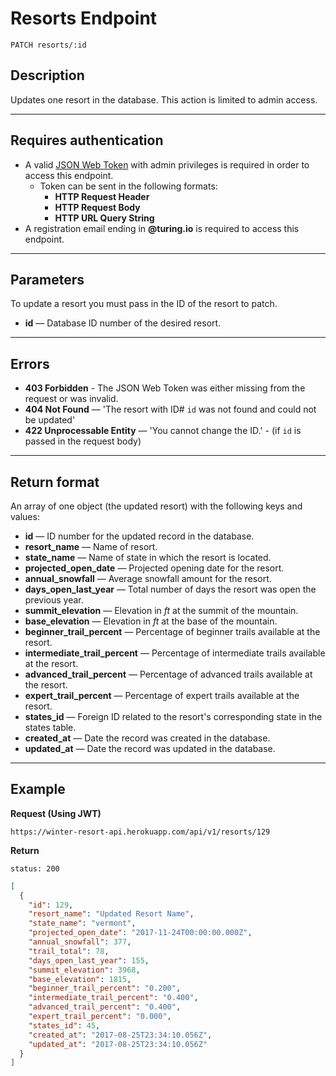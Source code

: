 # Resorts Endpoint

```
PATCH resorts/:id
```

## Description

Updates one resort in the database. This action is limited to admin access.

***

## Requires authentication

- A valid [JSON Web Token](https://jwt.io/) with admin privileges is required in order to access this endpoint.
  - Token can be sent in the following formats:
    - **HTTP Request Header**
    - **HTTP Request Body**
    - **HTTP URL Query String**
- A registration email ending in **@turing.io** is required to access this endpoint.

***

## Parameters

To update a resort you must pass in the ID of the resort to patch.
  - **id** — Database ID number of the desired resort.

***

## Errors

- **403 Forbidden** - The JSON Web Token was either missing from the request or was invalid.
- **404 Not Found** — 'The resort with ID# `id` was not found and could not be updated'
- **422 Unprocessable Entity** — 'You cannot change the ID.' - (if `id` is passed in the request body)

***

## Return format

An array of one object (the updated resort) with the following keys and values:

- **id** — ID number for the updated record in the database.
- **resort_name** — Name of resort.
- **state_name** — Name of state in which the resort is located.
- **projected_open_date** — Projected opening date for the resort.
- **annual_snowfall** — Average snowfall amount for the resort.
- **days_open_last_year** — Total number of days the resort was open the previous year.
- **summit_elevation** — Elevation in _ft_ at the summit of the mountain.
- **base_elevation** — Elevation in _ft_ at the base of the mountain.
- **beginner_trail_percent** — Percentage of beginner trails available at the resort.
- **intermediate_trail_percent** — Percentage of intermediate trails available at the resort.
- **advanced_trail_percent** — Percentage of advanced trails available at the resort.
- **expert_trail_percent** — Percentage of expert trails available at the resort.
- **states_id** — Foreign ID related to the resort's corresponding state in the states table.
- **created_at** — Date the record was created in the database.
- **updated_at** — Date the record was updated in the database.

***

## Example

**Request (Using JWT)**

```
https://winter-resort-api.herokuapp.com/api/v1/resorts/129
```

**Return**

`status: 200`

```json
[
  {
    "id": 129,
    "resort_name": "Updated Resort Name",
    "state_name": "vermont",
    "projected_open_date": "2017-11-24T00:00:00.000Z",
    "annual_snowfall": 377,
    "trail_total": 78,
    "days_open_last_year": 155,
    "summit_elevation": 3968,
    "base_elevation": 1815,
    "beginner_trail_percent": "0.200",
    "intermediate_trail_percent": "0.400",
    "advanced_trail_percent": "0.400",
    "expert_trail_percent": "0.000",
    "states_id": 45,
    "created_at": "2017-08-25T23:34:10.056Z",
    "updated_at": "2017-08-25T23:34:10.056Z"
  }
]
```
